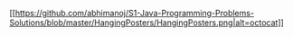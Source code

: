 [[https://github.com/abhimanoj/S1-Java-Programming-Problems-Solutions/blob/master/HangingPosters/HangingPosters.png|alt=octocat]]
